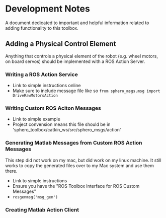 # Development Notes
A document dedicated to important and helpful information related to adding functionality to this toolbox.

## Adding a Physical Control Element
Anything that controls a physical element of the robot (e.g. wheel motors, on board servos) should be implemented with a 
ROS Action Server. 

### Writing a ROS Action Service
* Link to simple instructions online
* Make sure to include message file like so `from sphero_msgs.msg import DriveRawMotorsAction`

### Writing Custom ROS Aciton Messages
* Link to simple example
* Project convension means this file should be in 'sphero_toolbox/catkin_ws/src/sphero_msgs/action'

### Generating Matlab Messages from Custom ROS Action Messages 
This step did not work on my mac, but did work on my linux machine. It still works to copy the generated files over to my Mac system and use them there. 
* Link to simple instructions
* Ensure you have the "ROS Toolbox Interface for ROS Custom Messages"
* `rosgenmsg('msg_gen')`

### Creating Matlab Action Client

